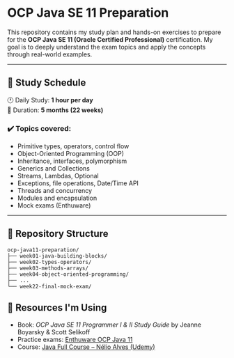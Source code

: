 # OCP Java SE 11 Preparation

This repository contains my study plan and hands-on exercises to prepare for the **OCP Java SE 11 (Oracle Certified Professional)** certification. My goal is to deeply understand the exam topics and apply the concepts through real-world examples.

---

## 📅 Study Schedule

🕐 Daily Study: **1 hour per day**  
📆 Duration: **5 months (22 weeks)**

### ✔️ Topics covered:
- Primitive types, operators, control flow
- Object-Oriented Programming (OOP)
- Inheritance, interfaces, polymorphism
- Generics and Collections
- Streams, Lambdas, Optional
- Exceptions, file operations, Date/Time API
- Threads and concurrency
- Modules and encapsulation
- Mock exams (Enthuware)

---

## 📁 Repository Structure

```text
ocp-java11-preparation/  
├── week01-java-building-blocks/  
├── week02-types-operators/  
├── week03-methods-arrays/  
├── week04-object-oriented-programming/  
├── ...  
└── week22-final-mock-exam/ 
```

## 📘 Resources I'm Using

- Book: *OCP Java SE 11 Programmer I & II Study Guide* by Jeanne Boyarsky & Scott Selikoff  
- Practice exams: [Enthuware OCP Java 11](https://enthuware.com/)  
- Course: [Java Full Course – Nélio Alves (Udemy)](https://www.udemy.com/course/java-curso-completo/)
